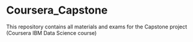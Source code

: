 # Coursera_Capstone
This repository contains all materials and exams for the Capstone project (Coursera IBM Data Science course)
